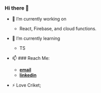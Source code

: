 ### Hi there 👋

- 🔭 I’m currently working on 
  - React, Firebase, and cloud functions. 
- 🌱 I’m currently learning
  - TS

- 📫 ### Reach Me: 
  - **[email](shaharyar.malik2000@gmail.com)**
  - **[linkedin](https://www.linkedin.com/in/sheharyar-malik-b7415219a/edit/certification/new/)**
- ⚡ Love Criket; 
